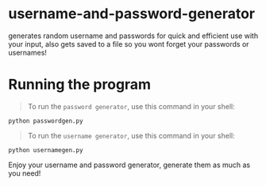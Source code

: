 # username-and-password-generator
generates random username and passwords for quick and efficient use with your input, also gets saved to a file so you wont forget your passwords or usernames!

# Running the program
> To run the `password generator`, use this command in your shell:
> 
`python passwordgen.py`
> To run the `username generator`, use this command in your shell:
>
`python usernamegen.py`

Enjoy your username and password generator, generate them as much as you need!
